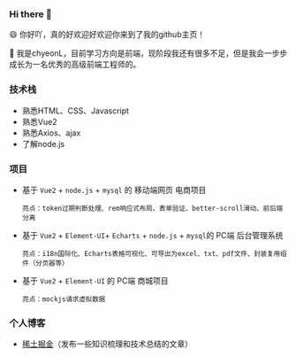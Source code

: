 ### Hi there 👋

😄 你好吖，真的好欢迎好欢迎你来到了我的github主页！

🌱 我是chyeonL，目前学习方向是前端，现阶段我还有很多不足，但是我会一步步成长为一名优秀的高级前端工程师的。


### 技术栈

- 熟悉HTML、CSS、Javascript
- 熟悉Vue2 
- 熟悉Axios、ajax
- 了解node.js


### 项目

- 基于 `Vue2` + `node.js` + `mysql` 的 移动端网页 电商项目

      亮点：token过期判断处理、rem响应式布局、表单验证、better-scroll滑动、前后端分离
- 基于 `Vue2` + `Element-UI`+ `Echarts` + `node.js`  + `mysql`的 PC端 后台管理系统

      亮点：i18n国际化、Echarts表格可视化、可导出为excel、txt、pdf文件、封装复用组件（分页器等）
- 基于 `Vue2` + `Element-UI` 的 PC端 商城项目

      亮点：mockjs请求虚拟数据


### 个人博客

- [稀土掘金](https://juejin.cn/user/251154620235368/posts)（发布一些知识梳理和技术总结的文章）
